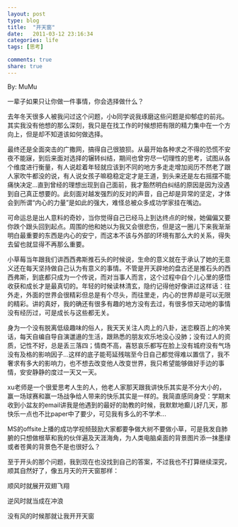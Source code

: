 ```yaml
---
layout: post
type: blog
title:  "开天窗"
date:   2011-03-12 23:16:34
categories: life
tags: [思考]

comments: true
share: true
---
```

By: MuMu

一辈子如果只让你做一件事情，你会选择做什么？

去年冬天很多人被我问过这个问题，小b同学说我琢磨这些问题是抑郁症的前兆。其实我没有他想的那么深刻，我只是在找工作的时候想把有限的精力集中在一个方向上，但是却不知道该如何做选择。

最终还是全面突击的广撒网，搞得自己很狼狈。从最开始各种求之不得的恐慌不安夜不能寐，到后来面对选择的辗转纠结，期间也曾穷尽一切理性的思考，试图从各个维度进行衡量，有人说趁着年轻就应该到不同的地方多走走增加阅历不然老了跟人家吹牛都没的说，有人说女孩子嘛稳稳定定才是王道，到头来还是左右摇摆不能痛快决定...直到曾经的理想出现到自己面前，我才豁然明白纠结的原因是因为没遇到自己真正想要的。此刻面对越发强烈的反对的声音，自己却是异常的坚定，才体会到所谓“内心的力量”是如此的强大，难怪总被众多成功学家挂在嘴边。

可命运总是出人意料的奇妙，当你觉得自己已经马上到达终点的时候，她偏偏又要你跌个跟头回到起点。周围的他和她以为我又会很悲伤，但是这一圈儿下来我渐渐明白最重要的东西是内心的安宁，而这本不该与外部的环境有那么大的关系，得失去留也就显得不再那么重要。

小草莓当年跟我们讲西西弗斯推石头的时候说，生命的意义就在于承认了她的无意义还在每天坚持做自己认为有意义的事情。不管是开天辟地的盘古还是推石头的西西弗斯，到底都只成为一个传说，而对当事人而言，这个过程中自个儿心里的感悟收获和成长才是最真切的。年轻的时候读林清玄，隐约记得他好像讲过这样话：往外走，外面的世界会很精彩但总是有个尽头，而往里走，内心的世界却是可以无限的精彩。讲的真好，我的确还有很多有趣的地方没有去过，有很多惊天动地的事情没有经历过，可是成长与这些都无关。

身为一个没有脱离低级趣味的俗人，我天天关注人肉上的八卦，迷恋糗百上的冷笑话，每天自编自导自演邋遢的生活，跟熟悉的朋友欢乐地没心没肺；没有过人的资质，记性不好，总是丢三落四；情商不高，喜怒哀乐都写在脸上没有城府没有气场没有及格的影响因子...这样的底子能苟延残喘至今日自己都觉得难以置信了，我不奢求有多大的影响力，也不想去改变他人改变世界，我只希望能够做好手边的事情，安安静静的度过一天又一天。

xu老师是一个很爱思考人生的人，他老人家那天跟我讲快乐其实是不分大小的，赢一场球赛和赢一场战争给人带来的快乐其实是一样的。我简直感同身受：学期末收到小盆友的email讲我是他遇到的最好的助教的时候，我默默地癫儿好几天，那快乐一点也不比paper中了要少，可见我有多么的不学术...

MS的offsite上播的成功学视频鼓励大家都要争做大树不要做小草，可是我发自肺腑的只想做根草和我的伙伴遍及天涯海角，为人类电脑桌面的背景图片添一抹墨绿或者苍黄的背景色不是也很好么？

至于开头的那个问题，我到现在也没找到自己的答案，不过我也不打算继续深究，顺其自然好了，像五月天的开天窗那样：

顺风时就展开双翅飞翔

逆风时就当成在冲浪

没有风的时候那就让我开开天窗
